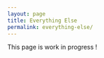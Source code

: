 ```yaml
---
layout: page
title: Everything Else
permalink: everything-else/
---
```


This page is work in progress !

<!-- # [Photos][photos]
I'm no professional photographer, but sometimes I take pictures.
I shoot with a [Nikon D80][d80], but I always have an iPhone at my side.
You can also find me on [Instagram][insta]. -->

